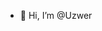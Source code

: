 - 👋 Hi, I’m @Uzwer

<!---
Uzwer/Uzwer is a ✨ special ✨ repository because its `README.md` (this file) appears on your GitHub profile.
You can click the Preview link to take a look at your changes.
--->
